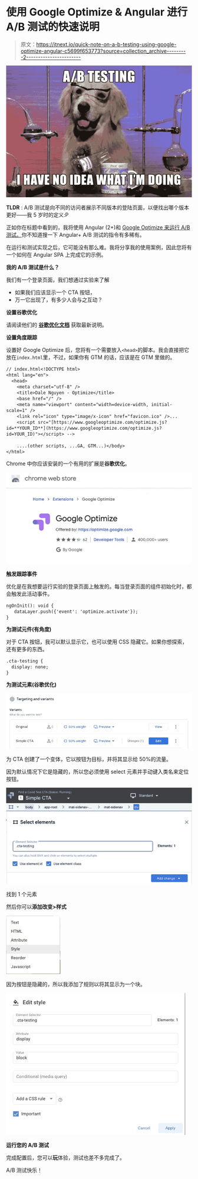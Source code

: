 # 使用 Google Optimize & Angular 进行 A/B 测试的快速说明

> 原文：<https://itnext.io/quick-note-on-a-b-testing-using-google-optimize-angular-c5699f653773?source=collection_archive---------2----------------------->

![](img/8622979ac3a8e9df6d4b8bcec28bb86b.png)

**TLDR** : A/B 测试是向不同的访问者展示不同版本的登陆页面，以便找出哪个版本更好——我 5 岁时的定义:P

正如你在标题中看到的，我将使用 Angular (2+)和 [Google Optimize 来运行 A/B 测试。](https://marketingplatform.google.com/about/optimize/)你不知道搜一下 Angular+ A/B 测试的指令有多稀有。

在运行和测试实现之后，它可能没有那么难。我将分享我的使用案例，因此您将有一个如何在 Angular SPA 上完成它的示例。

**我的 A/B 测试是什么？**

我们有一个登录页面，我们想通过实验来了解

*   如果我们应该显示一个 CTA 按钮，
*   万一它出现了，有多少人会与之互动？

**设置谷歌优化**

请阅读他们的 [**谷歌优化文档**](https://support.google.com/optimize/answer/6211921#zippy=%2Cin-this-article) 获取最新说明。

**设置角度跟踪**

设置好 Google Optimize 后，您将有一个需要放入`<head>`的脚本。我会直接把它放在`index.html`里，不过，如果你有 GTM 的话，应该是在 GTM 里做的。

```
// index.html<!DOCTYPE html>
<html lang="en">
  <head>
    <meta charset="utf-8" />
    <title>Dale Nguyen - Optimize</title>
    <base href="/" />
    <meta name="viewport" content="width=device-width, initial-scale=1" />
    <link rel="icon" type="image/x-icon" href="favicon.ico" />...
    <script src="[https://www.googleoptimize.com/optimize.js?id=**YOUR_ID**](https://www.googleoptimize.com/optimize.js?id=YOUR_ID)"></script> -->

    ....(other scripts, ...GA, GTM...)</body>
</html>
```

Chrome 中你应该安装的一个有用的扩展是**谷歌优化**。

![](img/3a388fceb79f024e9af99f439ecdf907.png)

**触发跟踪事件**

优化是在我想要运行实验的登录页面上触发的。每当登录页面的组件初始化时，都会触发此活动事件。

```
ngOnInit(): void {
   dataLayer.push({'event': 'optimize.activate'});
}
```

**为测试元件(有角度)**

对于 CTA 按钮，我可以默认显示它，也可以使用 CSS 隐藏它。如果你想探索，还有更多的东西。

```
.cta-testing {
  display: none;
}
```

**为测试元素(谷歌优化)**

![](img/b3df57a85773d98eae600099ad13ad8c.png)

为 CTA 创建了一个变体，它以按钮为目标，并将其显示给 50%的流量。

因为默认情况下它是隐藏的，所以您必须使用 select 元素并手动键入类名来定位按钮。

![](img/8bf4ffa8c9dc8a15a08114ccfd44b84f.png)

找到 1 个元素

然后你可以**添加改变>样式**

![](img/b26971c89fd75aad90d51f8865e4c96d.png)

因为按钮是隐藏的，所以我添加了规则以将其显示为一个块。

![](img/9eecd1bf7766d14cd85b797c373d6842.png)

**运行您的 A/B 测试**

完成配置后，您可以**玩**体验，测试也差不多完成了。

A/B 测试快乐！